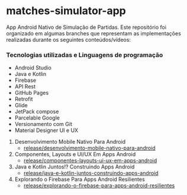 # matches-simulator-app
App Android Nativo de Simulação de Partidas. Este repositório foi organizado em algumas branches que representam as implementações realizadas durante os seguintes conteúdos/vídeos:


### Tecnologias utilizadas e Linguagens de programação
  - Android Studio
  - Java e Kotlin
  - Firebase
  - API Rest
  - GitHub Pages
  - Retrofit
  - Glide
  - JetPack compose
  - Parcelable Google
  - Versionamento com Git
  - Material Designer UI e UX


1. Desenvolvimento Mobile Nativo Para Android
    - [release/desenvolvimento-mobile-nativo-para-android](https://github.com/JorgeTranin/matches-simulator-app)
1. Componentes, Layouts e UI/UX Em Apps Android
    - [release/componentes-layouts-ui-ux-em-apps-android](https://github.com/JorgeTranin/matches-simulator-app/tree/release/componentes-layouts-ui-ux-em-apps-android)
1. Java e Kotlin Juntos!? Construindo Apps Android
    - [release/java-e-kotlin-juntos-construindo-apps-android](https://github.com/JorgeTranin/matches-simulator-app/tree/Java-e-Kotlin-Juntos!-Construindo-Apps-Android)
1. Explorando o Firebase Para Apps Android Resilientes
    - [release/explorando-o-firebase-para-apps-android-resilientes]()
